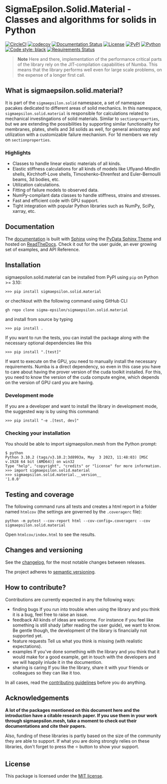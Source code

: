 # **SigmaEpsilon.Solid.Material** - Classes and algorithms for solids in Python

[![CircleCI](https://dl.circleci.com/status-badge/img/gh/sigma-epsilon/sigmaepsilon.solid.material/tree/main.svg?style=shield)](https://dl.circleci.com/status-badge/redirect/gh/sigma-epsilon/sigmaepsilon.solid.material/tree/main)
[![codecov](https://codecov.io/gh/sigma-epsilon/sigmaepsilon.solid.material/graph/badge.svg?token=7JKJ3HHSX3)](https://codecov.io/gh/sigma-epsilon/sigmaepsilon.solid.material)
[![Documentation Status](https://readthedocs.org/projects/sigmaepsilonsolidmaterial/badge/?version=latest)](https://sigmaepsilonsolidmaterial.readthedocs.io/en/latest/?badge=latest)
[![License](https://img.shields.io/badge/License-MIT-yellow.svg)](https://opensource.org/licenses/MIT)
[![PyPI](https://badge.fury.io/py/sigmaepsilon.solid.material.svg)](https://pypi.org/project/sigmaepsilon.solid.material)
[![Python](https://img.shields.io/badge/python-3.10|3.11|3.12-blue)](https://www.python.org)
[![Code style: black](https://img.shields.io/badge/code%20style-black-000000.svg)](https://github.com/psf/black)
[![Requirements Status](https://dependency-dash.repo-helper.uk/github/sigma-epsilon/sigmaepsilon.solid.material/badge.svg)](https://dependency-dash.repo-helper.uk/github/sigma-epsilon/sigmaepsilon.solid.material)

> **Note**
> Here and there, implementation of the performance critical parts of the library rely on the JIT-compilation capabilities of Numba. This means that the library performs well even for large scale problems, on the expense of a longer first call.

## What is sigmaepsilon.solid.material?

It is part of the `sigmaepsilon.solid` namespace, a set of namespace pacakes dedicated to different areas of solid mechanics. In this namespace, `sigmaepsilon.solid.material` is responsible for calculations related to mechanical investingations of solid materials. Similar to `sectionproperties`, but we are extending the possibilities by supporting similar functionality for membranes, plates, shells and 3d solids as well, for general anisotropy and utilization with a customizable failure mechanism. For 1d members we rely on `sectionproperties`.

### Highlights

* Classes to handle linear elastic materials of all kinds.
* Elastic stiffness calculations for all kinds of models like Uflyand-Mindlin shells, Kirchhoff-Love shells, Timoshenko-Ehrenfest and Euler-Bernoulli beams, 3d bodies, etc.
* Utilization calculations.
* Fitting of failure models to observed data.
* NumPy-compilant data classes to handle stiffness, strains and stresses.
* Fast and efficient code with GPU support.
* Tight integration with popular Python libraries such as NumPy, SciPy, xarray, etc.

## Documentation

The [documentation](https://sigmaepsilonsolidmaterial.readthedocs.io/en/latest/) is built with [Sphinx](https://www.sphinx-doc.org/en/master/) using the [PyData Sphinx Theme](https://pydata-sphinx-theme.readthedocs.io/en/stable/index.html) and hosted on [ReadTheDocs](https://readthedocs.org/). Check it out for the user guide, an ever growing set of examples, and API Reference.

## Installation

sigmaepsilon.solid.material can be installed from PyPI using `pip` on Python >= 3.10:

```console
>>> pip install sigmaepsilon.solid.material
```

or chechkout with the following command using GitHub CLI

```console
gh repo clone sigma-epsilon/sigmaepsilon.solid.material
```

and install from source by typing

```console
>>> pip install .
```

If you want to run the tests, you can install the package along with the necessary optional dependencies like this

```console
>>> pip install ".[test]"
```

If want to execute on the GPU, you need to manually install the necessary requirements. Numba is a direct dependency, so even in this case you have to care about having the prover version of the cuda toolkit installed. For this, you need to know the version of the cuda compute engine, which depends on the version of GPU card you are having.

### Development mode

If you are a developer and want to install the library in development mode, the suggested way is by using this command:

```console
>>> pip install "-e .[test, dev]"
```

### Checking your installation

You should be able to import sigmaepsilon.mesh from the Python prompt:

```console
$ python
Python 3.10.2 (tags/v3.10.2:3d8993a, May  3 2023, 11:48:03) [MSC v.1928 64 bit (AMD64)] on win32
Type "help", "copyright", "credits" or "license" for more information.
>>> import sigmaepsilon.solid.material
>>> sigmaepsilon.solid.material.__version__
'1.0.0'
```

## Testing and coverage

The following command runs all tests and creates a html report in a folder named `htmlcov` (the settings are governed by the `.coveragerc` file):

```console
python -m pytest --cov-report html --cov-config=.coveragerc --cov sigmaepsilon.solid.material
```

Open `htmlcov/index.html` to see the results.

## Changes and versioning

See the [changelog](CHANGELOG.md), for the most notable changes between releases.

The project adheres to [semantic versioning](https://semver.org/).

## How to contribute?

Contributions are currently expected in any the following ways:

* finding bugs
  If you run into trouble when using the library and you think it is a bug, feel free to raise an issue.
* feedback
  All kinds of ideas are welcome. For instance if you feel like something is still shady (after reading the user guide), we want to know. Be gentle though, the development of the library is financially not supported yet.
* feature requests
  Tell us what you think is missing (with realistic expectations).
* examples
  If you've done something with the library and you think that it would make for a good example, get in touch with the developers and we will happily inlude it in the documention.
* sharing is caring
  If you like the library, share it with your friends or colleagues so they can like it too.

In all cases, read the [contributing guidelines](CONTRIBUTING.md) before you do anything.

## Acknowledgements

**A lot of the packages mentioned on this document here and the introduction have a citable research paper. If you use them in your work through sigmaepsilon.mesh, take a moment to check out their documentations and cite their papers.**

Also, funding of these libraries is partly based on the size of the community they are able to support. If what you are doing strongly relies on these libraries, don't forget to press the :star: button to show your support.

## License

This package is licensed under the [MIT license](LICENSE.txt).
